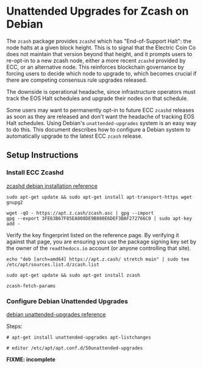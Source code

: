 # Unattended Upgrades for Zcash on Debian

The `zcash` package provides `zcashd` which has "End-of-Support Halt": the node halts at a given block height. This is to signal that the Electric Coin Co does not maintain that version beyond that height, and it prompts users to re-opt-in to a new zcash node, either a more recent `zcashd` provided by ECC, or an alternative node. This reinforces blockchain governance by forcing users to decide which node to upgrade to, which becomes crucial if there are competing consensus rule upgrades released.

The downside is operational headache, since infrastructure operators must track the EOS Halt schedules and upgrade their nodes on that schedule.

Some users may want to permanently opt-in to future ECC `zcashd` releases as soon as they are released and don't want the headache of tracking EOS Halt schedules. Using Debian's `unattended-upgrades` system is an easy way to do this. This document describes how to configure a Debian system to automatically upgrade to the latest ECC `zcash` release.

## Setup Instructions

### Install ECC Zcashd

[zcashd debian installation reference](https://zcash.readthedocs.io/en/latest/rtd_pages/install_debian_bin_packages.html)

```
sudo apt-get update && sudo apt-get install apt-transport-https wget gnupg2

wget -qO - https://apt.z.cash/zcash.asc | gpg --import
gpg --export 3FE63B67F85EA808DE9B880E6DEF3BAF272766C0 | sudo apt-key add -
```

Verify the key fingerprint listed on the reference page. By verifying it against that page, you are ensuring you use the package signing key set by the owner of the `readthedocs.io` account (or anyone controlling that site).

```
echo "deb [arch=amd64] https://apt.z.cash/ stretch main" | sudo tee /etc/apt/sources.list.d/zcash.list

sudo apt-get update && sudo apt-get install zcash

zcash-fetch-params
```

### Configure Debian Unattended Upgrades

[debian unattended-upgrades reference](https://wiki.debian.org/UnattendedUpgrades)

Steps:

```
# apt-get install unattended-upgrades apt-listchanges

# editor /etc/apt/apt.conf.d/50unattended-upgrades
```

**FIXME: incomplete**
